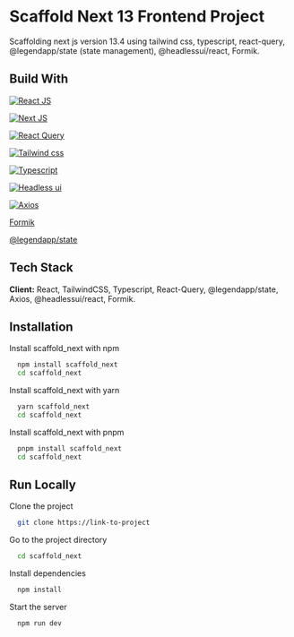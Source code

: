 # Scaffold Next 13 Frontend Project

Scaffolding next js version 13.4 using tailwind css, typescript, react-query, @legendapp/state (state management), @headlessui/react, Formik.

## Build With

[![React JS](https://img.shields.io/badge/React-20232A?style=for-the-badge&logo=react&logoColor=61DAFB)](https://react.dev/learn)

[![Next JS](https://img.shields.io/badge/Next.js-000000.svg?style=for-the-badge&logo=nextdotjs&logoColor=white)](https://nextjs.org/)

[![React Query](https://img.shields.io/badge/React%20Query-FF4154.svg?style=for-the-badge&logo=React-Query&logoColor=white)](https://tanstack.com/)

[![Tailwind css](https://img.shields.io/badge/Tailwind%20CSS-06B6D4.svg?style=for-the-badge&logo=Tailwind-CSS&logoColor=white)](https://tailwindcss.com/)

[![Typescript](https://img.shields.io/badge/TypeScript-3178C6.svg?style=for-the-badge&logo=TypeScript&logoColor=white)](https://www.typescriptlang.org/)

[![Headless ui](https://img.shields.io/badge/Headless%20UI-66E3FF.svg?style=for-the-badge&logo=Headless-UI&logoColor=black)](https://headlessui.com/)

[![Axios](https://img.shields.io/badge/Axios-5A29E4.svg?style=for-the-badge&logo=Axios&logoColor=white)](https://axios-http.com/docs/intro)

[Formik](https://formik.org/)

[@legendapp/state](https://legendapp.com/open-source/state/)

## Tech Stack

**Client:** React, TailwindCSS, Typescript, React-Query, @legendapp/state, Axios, @headlessui/react, Formik.

## Installation

Install scaffold_next with npm

```bash
  npm install scaffold_next
  cd scaffold_next
```

Install scaffold_next with yarn

```bash
  yarn scaffold_next
  cd scaffold_next
```

Install scaffold_next with pnpm

```bash
  pnpm install scaffold_next
  cd scaffold_next
```

## Run Locally

Clone the project

```bash
  git clone https://link-to-project
```

Go to the project directory

```bash
  cd scaffold_next
```

Install dependencies

```bash
  npm install
```

Start the server

```bash
  npm run dev
```
